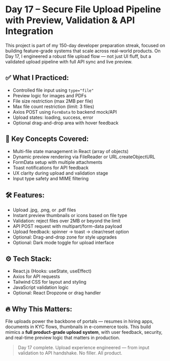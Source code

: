 # Day 17 – Secure File Upload Pipeline with Preview, Validation & API Integration

This project is part of my 150-day developer preparation streak, focused on building feature-grade systems that scale across real-world products. On Day 17, I engineered a robust file upload flow — not just UI fluff, but a validated upload pipeline with full API sync and live preview.

## ✅ What I Practiced:
- Controlled file input using `type="file"`  
- Preview logic for images and PDFs  
- File size restriction (max 2MB per file)  
- Max file count restriction (limit: 3 files)  
- Axios POST using `FormData` to backend mock/API  
- Upload states: loading, success, error  
- Optional drag-and-drop area with hover feedback

## 🧠 Key Concepts Covered:
- Multi-file state management in React (array of objects)  
- Dynamic preview rendering via FileReader or URL.createObjectURL  
- FormData setup with multiple attachments  
- Toast notifications for API feedback  
- UX clarity during upload and validation stage  
- Input type safety and MIME filtering

## 🛠 Features:
- Upload .jpg, .png, or .pdf files  
- Instant preview thumbnails or icons based on file type  
- Validation: reject files over 2MB or beyond the limit  
- API POST request with multipart/form-data payload  
- Upload feedback: spinner → toast → clear/reset option  
- Optional: Drag-and-drop zone for style upgrades  
- Optional: Dark mode toggle for upload interface

## ⚙️ Tech Stack:
- React.js (Hooks: useState, useEffect)  
- Axios for API requests  
- Tailwind CSS for layout and styling  
- JavaScript validation logic  
- Optional: React Dropzone or drag handler

## 🔥 Why This Matters:
File uploads power the backbone of portals — resumes in hiring apps, documents in KYC flows, thumbnails in e-commerce tools. This build mimics a **full product-grade upload system**, with user feedback, security, and real-time preview logic that matters in production.

> Day 17 complete. Upload experience engineered — from input validation to API handshake. No filler. All product.
